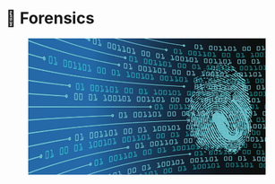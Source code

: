 # 🥟 Forensics

<figure><img src="../../../.gitbook/assets/image (10).png" alt=""><figcaption></figcaption></figure>
